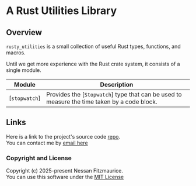# A Rust Utilities Library

## Overview

`rusty_utilities` is a small collection of useful Rust types, functions, and macros.

Until we get more experience with the Rust crate system, it consists of a single module.

| Module        | Description                                                                                 |
| ------------- | ------------------------------------------------------------------------------------------- |
| [`stopwatch`] | Provides the [`Stopwatch`] type that can be used to measure the time taken by a code block. |

## Links

Here is a link to the project's source code [repo][repo]. \
You can contact me by [email here][email]

### Copyright and License

Copyright (c) 2025-present Nessan Fitzmaurice. \
You can use this software under the [MIT License][mit-license]

[repo]: https://github.com/nessan/rusty_utilities
[mit-license]: https://opensource.org/license/mit
[email]: mailto:nzznfitz+gh@icloud.com
